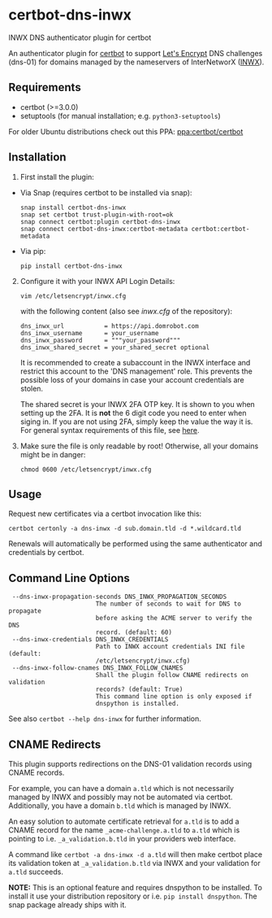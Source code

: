 # certbot-dns-inwx
INWX DNS authenticator plugin for certbot

An authenticator plugin for [certbot](https://certbot.eff.org/) to support [Let's Encrypt](https://letsencrypt.org/) DNS challenges (dns-01) for domains managed by the nameservers of InterNetworX ([INWX](https://www.inwx.com)).

## Requirements
* certbot (>=3.0.0)
* setuptools (for manual installation; e.g. `python3-setuptools`)

For older Ubuntu distributions check out this PPA: [ppa:certbot/certbot](https://launchpad.net/~certbot/+archive/ubuntu/certbot)

## Installation
1. First install the plugin:
 * Via Snap (requires certbot to be installed via snap):
   ```
   snap install certbot-dns-inwx
   snap set certbot trust-plugin-with-root=ok
   snap connect certbot:plugin certbot-dns-inwx
   snap connect certbot-dns-inwx:certbot-metadata certbot:certbot-metadata
   ```
 * Via pip:
   ```
   pip install certbot-dns-inwx
   ```

2. Configure it with your INWX API Login Details:
   ```
   vim /etc/letsencrypt/inwx.cfg
   ```
   with the following content (also see *inwx.cfg* of the repository):
   ```
   dns_inwx_url           = https://api.domrobot.com
   dns_inwx_username      = your_username
   dns_inwx_password      = """your_password"""
   dns_inwx_shared_secret = your_shared_secret optional
   ```
   It is recommended to create a subaccount in the INWX interface and restrict this account to the 'DNS management' role.
   This prevents the possible loss of your domains in case your account credentials are stolen.

   The shared secret is your INWX 2FA OTP key. It is shown to you when setting up the 2FA. It is **not** the 6 digit code you need to enter when siging in. If you are not using 2FA, simply keep the value the way it is.
   For general syntax requirements of this file, see [here](https://configobj.readthedocs.io/en/latest/configobj.html#the-config-file-format).

3. Make sure the file is only readable by root! Otherwise, all your domains might be in danger:
   ```
   chmod 0600 /etc/letsencrypt/inwx.cfg
   ```

## Usage
Request new certificates via a certbot invocation like this:

    certbot certonly -a dns-inwx -d sub.domain.tld -d *.wildcard.tld

Renewals will automatically be performed using the same authenticator and credentials by certbot.

## Command Line Options
```
 --dns-inwx-propagation-seconds DNS_INWX_PROPAGATION_SECONDS
                        The number of seconds to wait for DNS to propagate
                        before asking the ACME server to verify the DNS
                        record. (default: 60)
 --dns-inwx-credentials DNS_INWX_CREDENTIALS
                        Path to INWX account credentials INI file (default:
                        /etc/letsencrypt/inwx.cfg)
 --dns-inwx-follow-cnames DNS_INWX_FOLLOW_CNAMES
                        Shall the plugin follow CNAME redirects on validation
                        records? (default: True)
                        This command line option is only exposed if 
                        dnspython is installed.

```

See also `certbot --help dns-inwx` for further information.

## CNAME Redirects
This plugin supports redirections on the DNS-01 validation records using CNAME records.

For example, you can have a domain `a.tld` which is not necessarily managed by INWX and possibly may not be automated via certbot. Additionally, you have a domain `b.tld` which is managed by INWX.

An easy solution to automate certificate retrieval for `a.tld` is to add a CNAME record for the name `_acme-challenge.a.tld` to `a.tld` which is pointing to i.e. `_a_validation.b.tld` in your providers web interface.

A command like `certbot -a dns-inwx -d a.tld` will then make certbot place its validation token at `_a_validation.b.tld` via INWX and your validation for `a.tld` succeeds.

**NOTE:** This is an optional feature and requires dnspython to be installed.
To install it use your distribution repository or i.e. `pip install dnspython`.
The snap package already ships with it.

